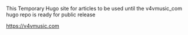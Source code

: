 This Temporary Hugo site for articles to be used until the v4vmusic_com hugo repo is ready for public release

https://v4vmusic.com
